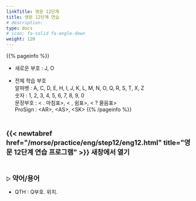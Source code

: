 ```yaml
---
linkTitle: 영문 12단계
title: 영문 12단계 연습
# description: 
type: docs
# icon: fa-solid fa-angle-down
weight: 120
---
```


{{% pageinfo %}}

* 새로운 부호 : J, O

* 전체 학습 부호<br>
알파벳 : A, C, D, E, H, I, J, K, L, M, N, O, Q, R, S, T, X, Z<br>
숫자 : 1, 2, 3, 4, 5, 6, 7, 8, 9, 0<br>
문장부호 : < . 마침표>, < , 쉼표>, < ? 물음표><br>
ProSign : &lt;AR&gt;, &lt;AS&gt;, &lt;SK&gt;
{{% /pageinfo %}}

<br>

<b><span style="font-size:130%">{{< newtabref href="/morse/practice/eng/step12/eng12.html" title="영문 12단계 연습 프로그램" >}} 새창에서 열기</span></b>

<br>

▷ <b><span style="font-size:130%">약어/용어</span></b>
- QTH : Q부호. 위치.

